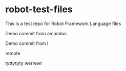 # robot-test-files

This is a test repo for Robot Framework Language files

Demo commit from amandus


Demo commit from l

remote

tyttytyty
werrewr
